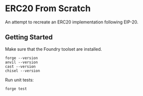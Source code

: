 # ERC20 From Scratch

An attempt to recreate an ERC20 implementation following EIP-20.

## Getting Started

Make sure that the Foundry toolset are installed.

```shell
forge --version
anvil --version
cast --version
chisel --version
```

Run unit tests:

```shell
forge test
```
